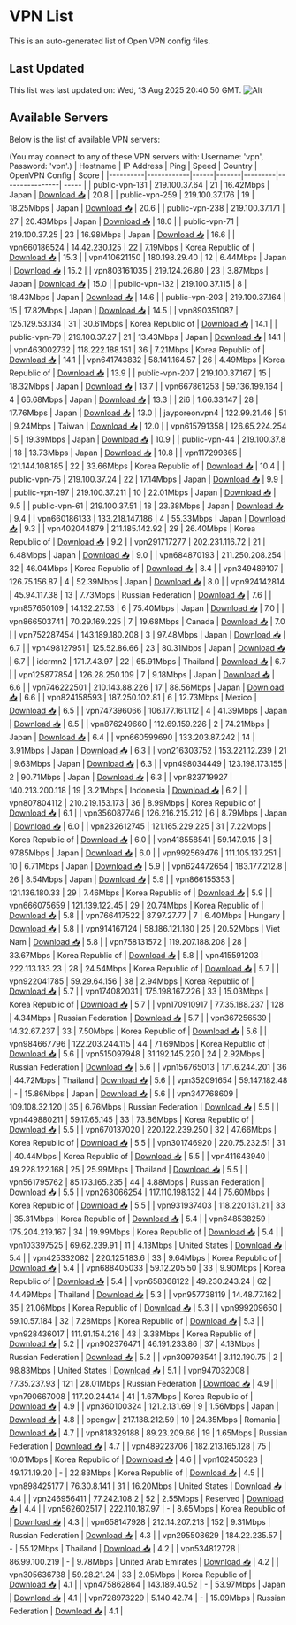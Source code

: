 # VPN List

This is an auto-generated list of Open VPN config files.

## Last Updated

This list was last updated on: Wed, 13 Aug 2025 20:40:50 GMT.
![Alt](https://repobeats.axiom.co/api/embed/186b98318ef1479477931607c1ad7d823f12451f.svg "Repobeats analytics image")

## Available Servers

Below is the list of available VPN servers:

(You may connect to any of these VPN servers with: Username: 'vpn', Password: 'vpn'.)
| Hostname | IP Address | Ping | Speed | Country | OpenVPN Config | Score |
|----------|------------|------|-------|---------|----------------| ----- |
| public-vpn-131 | 219.100.37.64 | 21 | 16.42Mbps | Japan | [Download 📥](./configs/server_0_JP.ovpn) | 20.8 |
| public-vpn-259 | 219.100.37.176 | 19 | 18.25Mbps | Japan | [Download 📥](./configs/server_1_JP.ovpn) | 20.6 |
| public-vpn-238 | 219.100.37.171 | 27 | 20.43Mbps | Japan | [Download 📥](./configs/server_2_JP.ovpn) | 18.0 |
| public-vpn-71 | 219.100.37.25 | 23 | 16.98Mbps | Japan | [Download 📥](./configs/server_3_JP.ovpn) | 16.6 |
| vpn660186524 | 14.42.230.125 | 22 | 7.19Mbps | Korea Republic of | [Download 📥](./configs/server_4_KR.ovpn) | 15.3 |
| vpn410621150 | 180.198.29.40 | 12 | 6.44Mbps | Japan | [Download 📥](./configs/server_5_JP.ovpn) | 15.2 |
| vpn803161035 | 219.124.26.80 | 23 | 3.87Mbps | Japan | [Download 📥](./configs/server_6_JP.ovpn) | 15.0 |
| public-vpn-132 | 219.100.37.115 | 8 | 18.43Mbps | Japan | [Download 📥](./configs/server_7_JP.ovpn) | 14.6 |
| public-vpn-203 | 219.100.37.164 | 15 | 17.82Mbps | Japan | [Download 📥](./configs/server_8_JP.ovpn) | 14.5 |
| vpn890351087 | 125.129.53.134 | 31 | 30.61Mbps | Korea Republic of | [Download 📥](./configs/server_9_KR.ovpn) | 14.1 |
| public-vpn-79 | 219.100.37.27 | 21 | 13.43Mbps | Japan | [Download 📥](./configs/server_10_JP.ovpn) | 14.1 |
| vpn463002732 | 118.222.188.151 | 36 | 7.21Mbps | Korea Republic of | [Download 📥](./configs/server_11_KR.ovpn) | 14.1 |
| vpn641743832 | 58.141.164.57 | 26 | 4.49Mbps | Korea Republic of | [Download 📥](./configs/server_12_KR.ovpn) | 13.9 |
| public-vpn-207 | 219.100.37.167 | 15 | 18.32Mbps | Japan | [Download 📥](./configs/server_13_JP.ovpn) | 13.7 |
| vpn667861253 | 59.136.199.164 | 4 | 66.68Mbps | Japan | [Download 📥](./configs/server_14_JP.ovpn) | 13.3 |
| 2i6 | 1.66.33.147 | 28 | 17.76Mbps | Japan | [Download 📥](./configs/server_15_JP.ovpn) | 13.0 |
| jayporeonvpn4 | 122.99.21.46 | 51 | 9.24Mbps | Taiwan | [Download 📥](./configs/server_16_TW.ovpn) | 12.0 |
| vpn615791358 | 126.65.224.254 | 5 | 19.39Mbps | Japan | [Download 📥](./configs/server_17_JP.ovpn) | 10.9 |
| public-vpn-44 | 219.100.37.8 | 18 | 13.73Mbps | Japan | [Download 📥](./configs/server_18_JP.ovpn) | 10.8 |
| vpn117299365 | 121.144.108.185 | 22 | 33.66Mbps | Korea Republic of | [Download 📥](./configs/server_19_KR.ovpn) | 10.4 |
| public-vpn-75 | 219.100.37.24 | 22 | 17.14Mbps | Japan | [Download 📥](./configs/server_20_JP.ovpn) | 9.9 |
| public-vpn-197 | 219.100.37.211 | 10 | 22.01Mbps | Japan | [Download 📥](./configs/server_21_JP.ovpn) | 9.5 |
| public-vpn-61 | 219.100.37.51 | 18 | 23.38Mbps | Japan | [Download 📥](./configs/server_22_JP.ovpn) | 9.4 |
| vpn660186133 | 133.218.147.186 | 4 | 55.33Mbps | Japan | [Download 📥](./configs/server_23_JP.ovpn) | 9.3 |
| vpn402044879 | 211.185.142.92 | 29 | 26.40Mbps | Korea Republic of | [Download 📥](./configs/server_24_KR.ovpn) | 9.2 |
| vpn291717277 | 202.231.116.72 | 21 | 6.48Mbps | Japan | [Download 📥](./configs/server_25_JP.ovpn) | 9.0 |
| vpn684870193 | 211.250.208.254 | 32 | 46.04Mbps | Korea Republic of | [Download 📥](./configs/server_26_KR.ovpn) | 8.4 |
| vpn349489107 | 126.75.156.87 | 4 | 52.39Mbps | Japan | [Download 📥](./configs/server_27_JP.ovpn) | 8.0 |
| vpn924142814 | 45.94.117.38 | 13 | 7.73Mbps | Russian Federation | [Download 📥](./configs/server_28_RU.ovpn) | 7.6 |
| vpn857650109 | 14.132.27.53 | 6 | 75.40Mbps | Japan | [Download 📥](./configs/server_29_JP.ovpn) | 7.0 |
| vpn866503741 | 70.29.169.225 | 7 | 19.68Mbps | Canada | [Download 📥](./configs/server_30_CA.ovpn) | 7.0 |
| vpn752287454 | 143.189.180.208 | 3 | 97.48Mbps | Japan | [Download 📥](./configs/server_31_JP.ovpn) | 6.7 |
| vpn498127951 | 125.52.86.66 | 23 | 80.31Mbps | Japan | [Download 📥](./configs/server_32_JP.ovpn) | 6.7 |
| idcrmn2 | 171.7.43.97 | 22 | 65.91Mbps | Thailand | [Download 📥](./configs/server_33_TH.ovpn) | 6.7 |
| vpn125877854 | 126.28.250.109 | 7 | 9.18Mbps | Japan | [Download 📥](./configs/server_34_JP.ovpn) | 6.6 |
| vpn746222501 | 210.143.88.226 | 17 | 88.56Mbps | Japan | [Download 📥](./configs/server_35_JP.ovpn) | 6.6 |
| vpn824158593 | 187.250.102.81 | 6 | 12.73Mbps | Mexico | [Download 📥](./configs/server_36_MX.ovpn) | 6.5 |
| vpn747396066 | 106.177.161.112 | 4 | 41.39Mbps | Japan | [Download 📥](./configs/server_37_JP.ovpn) | 6.5 |
| vpn876249660 | 112.69.159.226 | 2 | 74.21Mbps | Japan | [Download 📥](./configs/server_38_JP.ovpn) | 6.4 |
| vpn660599690 | 133.203.87.242 | 14 | 3.91Mbps | Japan | [Download 📥](./configs/server_39_JP.ovpn) | 6.3 |
| vpn216303752 | 153.221.12.239 | 21 | 9.63Mbps | Japan | [Download 📥](./configs/server_40_JP.ovpn) | 6.3 |
| vpn498034449 | 123.198.173.155 | 2 | 90.71Mbps | Japan | [Download 📥](./configs/server_41_JP.ovpn) | 6.3 |
| vpn823719927 | 140.213.200.118 | 19 | 3.21Mbps | Indonesia | [Download 📥](./configs/server_42_ID.ovpn) | 6.2 |
| vpn807804112 | 210.219.153.173 | 36 | 8.99Mbps | Korea Republic of | [Download 📥](./configs/server_43_KR.ovpn) | 6.1 |
| vpn356087746 | 126.216.215.212 | 6 | 8.79Mbps | Japan | [Download 📥](./configs/server_44_JP.ovpn) | 6.0 |
| vpn232612745 | 121.165.229.225 | 31 | 7.22Mbps | Korea Republic of | [Download 📥](./configs/server_45_KR.ovpn) | 6.0 |
| vpn418558541 | 59.147.9.15 | 3 | 97.85Mbps | Japan | [Download 📥](./configs/server_46_JP.ovpn) | 6.0 |
| vpn992569476 | 111.105.137.251 | 10 | 6.71Mbps | Japan | [Download 📥](./configs/server_47_JP.ovpn) | 5.9 |
| vpn624472654 | 183.177.212.8 | 26 | 8.54Mbps | Japan | [Download 📥](./configs/server_48_JP.ovpn) | 5.9 |
| vpn866155353 | 121.136.180.33 | 29 | 7.46Mbps | Korea Republic of | [Download 📥](./configs/server_49_KR.ovpn) | 5.9 |
| vpn666075659 | 121.139.122.45 | 29 | 20.74Mbps | Korea Republic of | [Download 📥](./configs/server_50_KR.ovpn) | 5.8 |
| vpn766417522 | 87.97.27.77 | 7 | 6.40Mbps | Hungary | [Download 📥](./configs/server_51_HU.ovpn) | 5.8 |
| vpn914167124 | 58.186.121.180 | 25 | 20.52Mbps | Viet Nam | [Download 📥](./configs/server_52_VN.ovpn) | 5.8 |
| vpn758131572 | 119.207.188.208 | 28 | 33.67Mbps | Korea Republic of | [Download 📥](./configs/server_53_KR.ovpn) | 5.8 |
| vpn415591203 | 222.113.133.23 | 28 | 24.54Mbps | Korea Republic of | [Download 📥](./configs/server_54_KR.ovpn) | 5.7 |
| vpn922041785 | 59.29.64.156 | 38 | 2.94Mbps | Korea Republic of | [Download 📥](./configs/server_55_KR.ovpn) | 5.7 |
| vpn174082031 | 175.198.167.226 | 33 | 15.03Mbps | Korea Republic of | [Download 📥](./configs/server_56_KR.ovpn) | 5.7 |
| vpn170910917 | 77.35.188.237 | 128 | 4.34Mbps | Russian Federation | [Download 📥](./configs/server_57_RU.ovpn) | 5.7 |
| vpn367256539 | 14.32.67.237 | 33 | 7.50Mbps | Korea Republic of | [Download 📥](./configs/server_58_KR.ovpn) | 5.6 |
| vpn984667796 | 122.203.244.115 | 44 | 71.69Mbps | Korea Republic of | [Download 📥](./configs/server_59_KR.ovpn) | 5.6 |
| vpn515097948 | 31.192.145.220 | 24 | 2.92Mbps | Russian Federation | [Download 📥](./configs/server_60_RU.ovpn) | 5.6 |
| vpn156765013 | 171.6.244.201 | 36 | 44.72Mbps | Thailand | [Download 📥](./configs/server_61_TH.ovpn) | 5.6 |
| vpn352091654 | 59.147.182.48 | - | 15.86Mbps | Japan | [Download 📥](./configs/server_62_JP.ovpn) | 5.6 |
| vpn347768609 | 109.108.32.120 | 35 | 6.76Mbps | Russian Federation | [Download 📥](./configs/server_63_RU.ovpn) | 5.5 |
| vpn449880211 | 59.17.65.145 | 33 | 73.86Mbps | Korea Republic of | [Download 📥](./configs/server_64_KR.ovpn) | 5.5 |
| vpn670137020 | 220.122.239.250 | 32 | 47.66Mbps | Korea Republic of | [Download 📥](./configs/server_65_KR.ovpn) | 5.5 |
| vpn301746920 | 220.75.232.51 | 31 | 40.44Mbps | Korea Republic of | [Download 📥](./configs/server_66_KR.ovpn) | 5.5 |
| vpn411643940 | 49.228.122.168 | 25 | 25.99Mbps | Thailand | [Download 📥](./configs/server_67_TH.ovpn) | 5.5 |
| vpn561795762 | 85.173.165.235 | 44 | 4.88Mbps | Russian Federation | [Download 📥](./configs/server_68_RU.ovpn) | 5.5 |
| vpn263066254 | 117.110.198.132 | 44 | 75.60Mbps | Korea Republic of | [Download 📥](./configs/server_69_KR.ovpn) | 5.5 |
| vpn931937403 | 118.220.131.21 | 33 | 35.31Mbps | Korea Republic of | [Download 📥](./configs/server_70_KR.ovpn) | 5.4 |
| vpn648538259 | 175.204.219.167 | 34 | 19.99Mbps | Korea Republic of | [Download 📥](./configs/server_71_KR.ovpn) | 5.4 |
| vpn103397525 | 69.62.239.91 | 11 | 4.13Mbps | United States | [Download 📥](./configs/server_72_US.ovpn) | 5.4 |
| vpn425332082 | 220.125.183.6 | 33 | 9.64Mbps | Korea Republic of | [Download 📥](./configs/server_73_KR.ovpn) | 5.4 |
| vpn688405033 | 59.12.205.50 | 33 | 9.90Mbps | Korea Republic of | [Download 📥](./configs/server_74_KR.ovpn) | 5.4 |
| vpn658368122 | 49.230.243.24 | 62 | 44.49Mbps | Thailand | [Download 📥](./configs/server_75_TH.ovpn) | 5.3 |
| vpn957738119 | 14.48.77.162 | 35 | 21.06Mbps | Korea Republic of | [Download 📥](./configs/server_76_KR.ovpn) | 5.3 |
| vpn999209650 | 59.10.57.184 | 32 | 7.28Mbps | Korea Republic of | [Download 📥](./configs/server_77_KR.ovpn) | 5.3 |
| vpn928436017 | 111.91.154.216 | 43 | 3.38Mbps | Korea Republic of | [Download 📥](./configs/server_78_KR.ovpn) | 5.2 |
| vpn902376471 | 46.191.233.86 | 37 | 4.13Mbps | Russian Federation | [Download 📥](./configs/server_79_RU.ovpn) | 5.2 |
| vpn309793541 | 3.112.190.75 | 2 | 98.83Mbps | United States | [Download 📥](./configs/server_80_US.ovpn) | 5.1 |
| vpn947032008 | 77.35.237.93 | 121 | 28.01Mbps | Russian Federation | [Download 📥](./configs/server_81_RU.ovpn) | 4.9 |
| vpn790667008 | 117.20.244.14 | 41 | 1.67Mbps | Korea Republic of | [Download 📥](./configs/server_82_KR.ovpn) | 4.9 |
| vpn360100324 | 121.2.131.69 | 9 | 1.56Mbps | Japan | [Download 📥](./configs/server_83_JP.ovpn) | 4.8 |
| opengw | 217.138.212.59 | 10 | 24.35Mbps | Romania | [Download 📥](./configs/server_84_RO.ovpn) | 4.7 |
| vpn818329188 | 89.23.209.66 | 19 | 1.65Mbps | Russian Federation | [Download 📥](./configs/server_85_RU.ovpn) | 4.7 |
| vpn489223706 | 182.213.165.128 | 75 | 10.01Mbps | Korea Republic of | [Download 📥](./configs/server_86_KR.ovpn) | 4.6 |
| vpn102450323 | 49.171.19.20 | - | 22.83Mbps | Korea Republic of | [Download 📥](./configs/server_87_KR.ovpn) | 4.5 |
| vpn898425177 | 76.30.8.141 | 31 | 16.20Mbps | United States | [Download 📥](./configs/server_88_US.ovpn) | 4.4 |
| vpn246956411 | 77.242.108.2 | 52 | 2.55Mbps | Reserved | [Download 📥](./configs/server_89_ZZ.ovpn) | 4.4 |
| vpn562602517 | 222.110.187.97 | - | 8.65Mbps | Korea Republic of | [Download 📥](./configs/server_90_KR.ovpn) | 4.3 |
| vpn658147928 | 212.14.207.213 | 152 | 9.31Mbps | Russian Federation | [Download 📥](./configs/server_91_RU.ovpn) | 4.3 |
| vpn295508629 | 184.22.235.57 | - | 55.12Mbps | Thailand | [Download 📥](./configs/server_92_TH.ovpn) | 4.2 |
| vpn534812728 | 86.99.100.219 | - | 9.78Mbps | United Arab Emirates | [Download 📥](./configs/server_93_AE.ovpn) | 4.2 |
| vpn305636738 | 59.28.21.24 | 33 | 2.05Mbps | Korea Republic of | [Download 📥](./configs/server_94_KR.ovpn) | 4.1 |
| vpn475862864 | 143.189.40.52 | - | 53.97Mbps | Japan | [Download 📥](./configs/server_95_JP.ovpn) | 4.1 |
| vpn728973229 | 5.140.42.74 | - | 15.09Mbps | Russian Federation | [Download 📥](./configs/server_96_RU.ovpn) | 4.1 |
